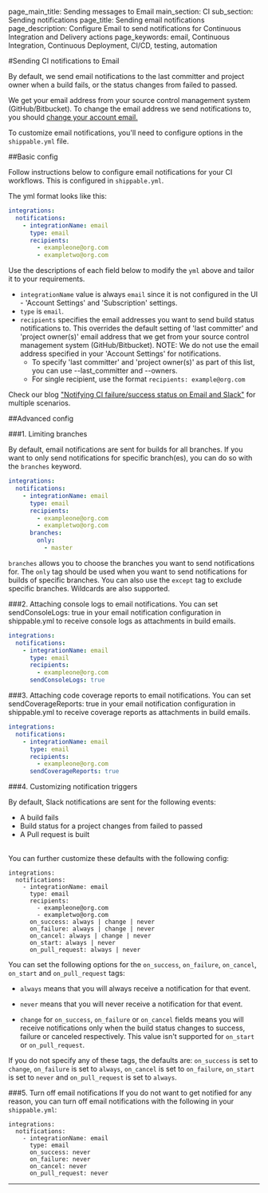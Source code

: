 page_main_title: Sending messages to Email
main_section: CI
sub_section: Sending notifications
page_title: Sending email notifications
page_description: Configure Email to send notifications for Continuous Integration and Delivery actions
page_keywords: email, Continuous Integration, Continuous Deployment, CI/CD, testing, automation

#Sending CI notifications to Email

By default, we send email notifications to the last committer and project owner when a build fails, or the status changes from failed to passed.

We get your email address from your source control management system (GitHub/Bitbucket). To change the email address we send notifications to, you should [change your account email.](/platform/management/account/set-email/)

To customize email notifications, you'll need to configure options in the `shippable.yml` file.

##Basic config

Follow instructions below to configure email notifications for your CI workflows. This is configured in `shippable.yml`.

The yml format looks like this:

```yaml
integrations:
  notifications:
    - integrationName: email
      type: email
      recipients:
        - exampleone@org.com
        - exampletwo@org.com
```

Use the descriptions of each field below to modify the `yml` above and tailor it to your requirements.

- `integrationName` value is always `email` since it is not configured in the UI - 'Account Settings' and 'Subscription' settings.
- `type` is `email`.
- `recipients` specifies the email addresses you want to send build status notifications to. This overrides the default setting of 'last committer' and 'project owner(s)' email address that we get from your source control management system (GitHub/Bitbucket). NOTE: We do not use the email address specified in your 'Account Settings' for notifications.
     - To specify 'last committer' and 'project owner(s)' as part of this list, you can use --last_committer and --owners.
     - For single recipient, use the format `recipients: example@org.com`

Check our blog ["Notifying CI failure/success status on Email and Slack"](http://blog.shippable.com/notifying-ci-failure/success-status-on-email-slack) for multiple scenarios.

##Advanced config

###1. Limiting branches

By default, email notifications are sent for builds for all branches. If you want to only send notifications for specific branch(es), you can do so with the `branches` keyword.

```yaml
integrations:                               
  notifications:
    - integrationName: email
      type: email
      recipients:
        - exampleone@org.com
        - exampletwo@org.com
      branches:
        only:
          - master
```

`branches` allows you to choose the branches you want to send notifications for. The `only` tag should be used when you want to send notifications for builds of specific branches. You can also use the `except` tag to exclude specific branches. Wildcards are also supported.

###2. Attaching console logs to email notifications.
You can set sendConsoleLogs: true in your email notification configuration in shippable.yml to receive console logs as attachments in build emails.

```yaml
integrations:                               
  notifications:
    - integrationName: email
      type: email
      recipients:
        - exampleone@org.com
      sendConsoleLogs: true
```

###3. Attaching code coverage reports to email notifications.
You can set sendCoverageReports: true in your email notification configuration in shippable.yml to receive coverage reports as attachments in build emails.

```yaml
integrations:                               
  notifications:
    - integrationName: email
      type: email
      recipients:
        - exampleone@org.com
      sendCoverageReports: true
```


###4. Customizing notification triggers

By default, Slack notifications are sent for the following events:

- <i class="ion-ios-minus-empty"></i> A build fails
- <i class="ion-ios-minus-empty"></i> Build status for a project changes from failed to passed
- <i class="ion-ios-minus-empty"></i> A Pull request is built

<br>
You can further customize these defaults with the following config:

```
integrations:                               
  notifications:
    - integrationName: email
      type: email
      recipients:
        - exampleone@org.com
        - exampletwo@org.com
      on_success: always | change | never
      on_failure: always | change | never
      on_cancel: always | change | never
      on_start: always | never
      on_pull_request: always | never

```

You can set the following options for the `on_success`, `on_failure`, `on_cancel`, `on_start` and `on_pull_request` tags:

- <i class="ion-ios-minus-empty"></i>`always` means that you will always receive a notification for that event.

- <i class="ion-ios-minus-empty"></i> `never` means that you will never receive a notification for that event.

- <i class="ion-ios-minus-empty"></i> `change` for `on_success`, `on_failure` or `on_cancel` fields means you will receive notifications only when the build status changes to success, failure or canceled respectively. This value isn't supported for `on_start` or `on_pull_request`.

If you do not specify any of these tags, the defaults are: `on_success` is set to `change`, `on_failure` is set to `always`, `on_cancel` is set to `on_failure`, `on_start` is set to `never` and `on_pull_request` is set to `always`.

###5. Turn off email notifications
If you do not want to get notified for any reason, you can turn off email notifications with the following in your `shippable.yml`:

```
integrations:                               
  notifications:
    - integrationName: email
      type: email
      on_success: never
      on_failure: never
      on_cancel: never
      on_pull_request: never
```
---
